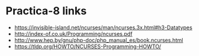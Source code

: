 # Practica-8 links
* https://invisible-island.net/ncurses/man/ncurses.3x.html#h3-Datatypes
* http://index-of.co.uk/Programming/ncurses.pdf
* http://www.hep.by/gnu/php-doc/php_manual_es/book.ncurses.html
* https://tldp.org/HOWTO/NCURSES-Programming-HOWTO/
